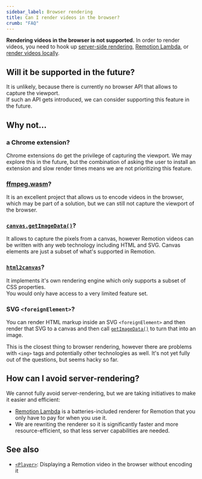 ```yaml
---
sidebar_label: Browser rendering
title: Can I render videos in the browser?
crumb: "FAQ"
---
```


**Rendering videos in the browser is not supported.** In order to render videos, you need to hook up [server-side rendering](/docs/ssr), [Remotion Lambda](/docs/lambda), or [render videos locally](/docs/render).

## Will it be supported in the future?

It is unlikely, because there is currently no browser API that allows to capture the viewport.  
If such an API gets introduced, we can consider supporting this feature in the future.

## Why not...

### a Chrome extension?

Chrome extensions do get the privilege of capturing the viewport. We may explore this in the future, but the combination of asking the user to install an extension and slow render times means we are not prioritizing this feature.

### [ffmpeg.wasm](https://github.com/ffmpegwasm/ffmpeg.wasm)?

It is an excellent project that allows us to encode videos in the browser, which may be part of a solution, but we can still not capture the viewport of the browser.

### [`canvas.getImageData()`](https://developer.mozilla.org/de/docs/Web/API/CanvasRenderingContext2D/getImageData)?

It allows to capture the pixels from a canvas, however Remotion videos can be written with any web technology including HTML and SVG. Canvas elements are just a subset of what's supported in Remotion.

### [`html2canvas`](https://html2canvas.hertzen.com/)?

It implements it's own rendering engine which only supports a subset of CSS properties.  
You would only have access to a very limited feature set.

### SVG `<foreignElement>`?

You can render HTML markup inside an SVG `<foreignElement>` and then render that SVG to a canvas and then call [`getImageData()`](https://developer.mozilla.org/de/docs/Web/API/CanvasRenderingContext2D/getImageData) to turn that into an image.

This is the closest thing to browser rendering, however there are problems with `<img>` tags and potentially other technologies as well. It's not yet fully out of the questions, but seems hacky so far.

## How can I avoid server-rendering?

We cannot fully avoid server-rendering, but we are taking initiatives to make it easier and efficient:

- [Remotion Lambda](/lambda) is a batteries-included renderer for Remotion that you only have to pay for when you use it.
- We are rewriting the renderer so it is significantly faster and more resource-efficient, so that less server capabilities are needed.

## See also

- [`<Player>`](/player): Displaying a Remotion video in the browser without encoding it
